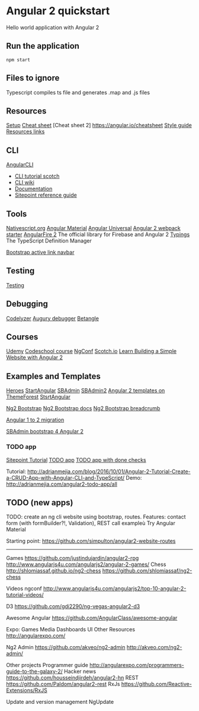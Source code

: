 # Angular 2 quickstart

Hello world application with Angular 2

## Run the application

	npm start

## Files to ignore

Typescript compiles ts file and generates .map and .js files

## Resources

[Setup](https://angular.io/docs/ts/latest/guide/setup.html)
[Cheat sheet](https://angular.io/docs/ts/latest/guide/cheatsheet.html)
[Cheat sheet 2] https://angular.io/cheatsheet
[Style guide](https://angular.io/styleguide)
[Resources links](https://angular.io/resources/#!#Education)

## CLI

[AngularCLI](https://cli.angular.io/)
- [CLI tutorial scotch](https://scotch.io/tutorials/use-the-angular-cli-for-faster-angular-2-projects)
- [CLI wiki](https://github.com/angular/angular-cli/wiki)
- [Documentation](http://ngcli.github.io/)
- [Sitepoint reference guide](https://www.sitepoint.com/ultimate-angular-cli-reference/)

## Tools

[Nativescript.org](https://www.nativescript.org/)
[Angular Material](https://material.angularjs.org/)
[Angular Universal](https://universal.angular.io/)
[Angular 2 webpack starter](https://github.com/AngularClass/angular2-webpack-starter)
[AngularFire 2](https://github.com/angular/angularfire2) The official library for Firebase and Angular 2
[Typings](https://www.npmjs.com/package/typings) The TypeScript Definition Manager

[Bootstrap active link navbar](http://stackoverflow.com/questions/35422526/how-to-set-bootstrap-navbar-active-class-in-angular-2)

## Testing

[Testing](https://angular.io/docs/ts/latest/guide/testing.html)

## Debugging

[Codelyzer](https://github.com/mgechev/codelyzer)
[Augury debugger](https://augury.angular.io/)
[Betangle](https://github.com/IgorMinar/batarangle)

## Courses

[Udemy](https://www.udemy.com/angular-2-from-the-ground-up/)
[Codeschool course](https://www.codeschool.com/pages/angular-1-vs-2)
[NgConf](https://www.ng-conf.org/)
[Scotch.io](https://school.scotch.io/guides/building-angular-apps/courses)
[Learn Building a Simple Website with Angular 2](https://www.eduonix.com/blog/video-tutorials/web-development-tutorials/learn-building-simple-website-angular-2/)

## Examples and Templates

[Heroes](https://angular.io/docs/ts/latest/tutorial/)
[StartAngular](https://startangular.com/)
[SBAdmin](https://startangular.com/product/sb-admin-bootstrap-4-angular-2/)
[SBAdmin2](https://startangular.com/product/sb-admin-angular-theme/)
[Angular 2 templates on ThemeForest](https://themeforest.net/attributes/compatible-with/angularjs%202)
[StsrtAngular](https://github.com/start-meteorjs/ani-theme-angular-meteor)

[Ng2 Bootstrap](https://ng-bootstrap.github.io)
[Ng2 Bootstrap docs](https://valor-software.com/ng2-bootstrap)
[Ng2 Bootstrap breadcrumb](https://github.com/gmostert/ng2-breadcrumb)

[Angular 1 to 2 migration](https://angular.io/docs/ts/latest/guide/upgrade.html)

[SBAdmin bootstrap 4 Angular 2](https://github.com/start-angular/SB-Admin-BS4-Angular-2)

### TODO app

[Sitepoint Tutorial](https://www.sitepoint.com/angular-2-tutorial/)
[TODO app](https://github.com/sitepoint-editors/angular-todo-app)
[TODO app with done checks](https://github.com/amejiarosario/angular2-todo-app)

Tutorial: http://adrianmejia.com/blog/2016/10/01/Angular-2-Tutorial-Create-a-CRUD-App-with-Angular-CLI-and-TypeScript/
Demo: http://adrianmejia.com/angular2-todo-app/all

## TODO (new apps)

TODO: create an ng cli website using bootstrap, routes. Features: contact form (with formBuilder?!, Validation), REST call exampleù
	Try Angular Material

Starting point: https://github.com/simpulton/angular2-website-routes

---------------------------------------------------------------------------------------------------------

Games
	https://github.com/justindujardin/angular2-rpg
	http://www.angularjs4u.com/angularjs2/angular-2-games/
	Chess
		http://shlomiassaf.github.io/ng2-chess
		https://github.com/shlomiassaf/ng2-chess

Videos
	ngconf
	http://www.angularjs4u.com/angularjs2/top-10-angular-2-tutorial-videos/
	
D3
	https://github.com/gdi2290/ng-vegas-angular2-d3
	
Awesome Angular
	https://github.com/AngularClass/awesome-angular
	
Expo: Games		Media	Dashboards	UI	Other	Resources
	http://angularexpo.com/ 

Ng2 Admin
	https://github.com/akveo/ng2-admin
	http://akveo.com/ng2-admin/

Other projects
	Programmer guide http://angularexpo.com/programmers-guide-to-the-galaxy-2/
	Hacker news https://github.com/housseindjirdeh/angular2-hn
	REST https://github.com/Paldom/angular2-rest
	RxJs https://github.com/Reactive-Extensions/RxJS
	
Update and version management
	NgUpdate 
